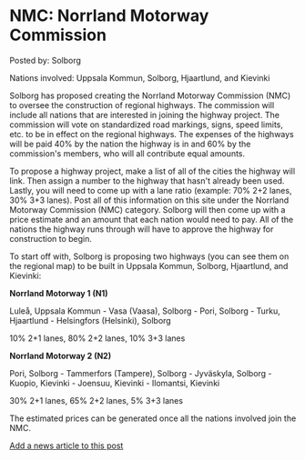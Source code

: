 # NMC: Norrland Motorway Commission

Posted by: Solborg

Nations involved: Uppsala Kommun, Solborg, Hjaartlund, and Kievinki

Solborg has proposed creating the Norrland Motorway Commission (NMC) to oversee the construction of regional highways. The commission will include all nations that are interested in joining the highway project. The commission will vote on standardized road markings, signs, speed limits, etc. to be in effect on the regional highways. The expenses of the highways will be paid 40% by the nation the highway is in and 60% by the commission's members, who will all contribute equal amounts.

To propose a highway project, make a list of all of the cities the highway will link. Then assign a number to the highway that hasn't already been used. Lastly, you will need to come up with a lane ratio (example: 70% 2+2 lanes, 30% 3+3 lanes). Post all of this information on this site under the Norrland Motorway Commission (NMC) category. Solborg will then come up with a price estimate and an amount that each nation would need to pay. All of the nations the highway runs through will have to approve the highway for construction to begin.

To start off with, Solborg is proposing two highways (you can see them on the regional map) to be built in Uppsala Kommun, Solborg, Hjaartlund, and Kievinki:

**Norrland Motorway 1 (N1)**

Luleå, Uppsala Kommun - Vasa (Vaasa), Solborg - Pori, Solborg - Turku, Hjaartlund - Helsingfors (Helsinki), Solborg

10% 2+1 lanes, 80% 2+2 lanes, 10% 3+3 lanes

**Norrland Motorway 2 (N2)**

Pori, Solborg - Tammerfors (Tampere), Solborg - Jyväskyla, Solborg - Kuopio, Kievinki - Joensuu, Kievinki - Ilomantsi, Kievinki

30% 2+1 lanes, 65% 2+2 lanes, 5% 3+3 lanes

The estimated prices can be generated once all the nations involved join the NMC.

[Add a news article to this post](http://solborg.xyz/rp/admin.php?event=2016-09-27_norrland-motorway-commission-solborg)

